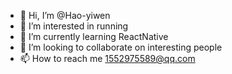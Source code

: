 - 👋 Hi, I’m @Hao-yiwen
- 👀 I’m interested in running
- 🌱 I’m currently learning ReactNative
- 💞️ I’m looking to collaborate on interesting people
- 📫 How to reach me 1552975589@qq.com

<!---
Hao-yiwen/Hao-yiwen is a ✨ special ✨ repository because its `README.md` (this file) appears on your GitHub profile.
You can click the Preview link to take a look at your changes.
--->
